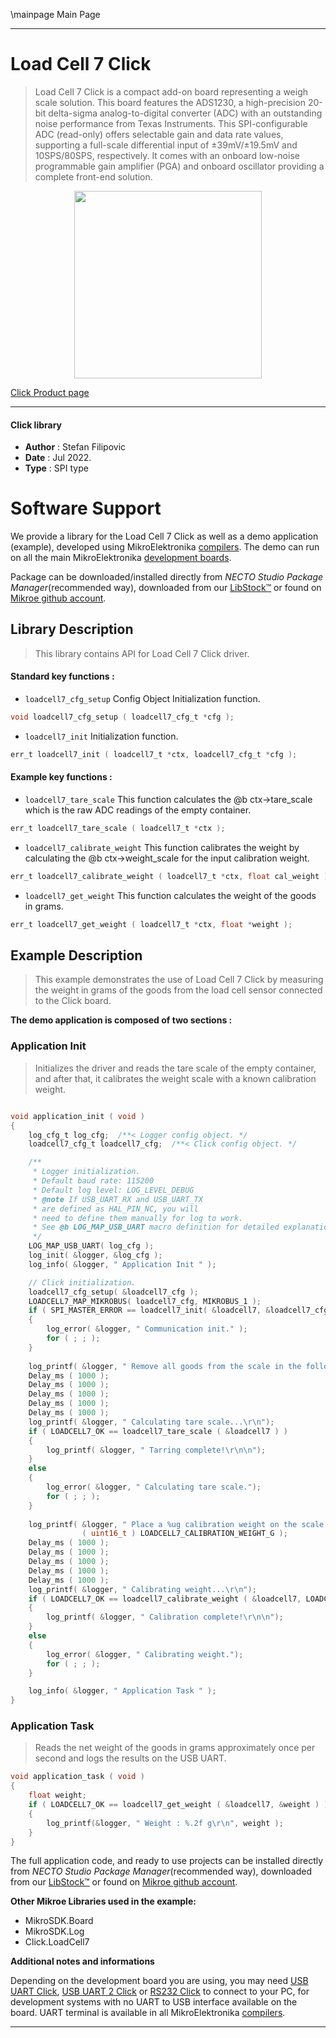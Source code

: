 \mainpage Main Page

---
# Load Cell 7 Click

> Load Cell 7 Click is a compact add-on board representing a weigh scale solution. This board features the ADS1230, a high-precision 20-bit delta-sigma analog-to-digital converter (ADC) with an outstanding noise performance from Texas Instruments. This SPI-configurable ADC (read-only) offers selectable gain and data rate values, supporting a full-scale differential input of ±39mV/±19.5mV and 10SPS/80SPS, respectively. It comes with an onboard low-noise programmable gain amplifier (PGA) and onboard oscillator providing a complete front-end solution.

<p align="center">
  <img src="https://download.mikroe.com/images/click_for_ide/loadcell7_click.png" height=300px>
</p>

[Click Product page](https://www.mikroe.com/load-cell-7-click)

---


#### Click library

- **Author**        : Stefan Filipovic
- **Date**          : Jul 2022.
- **Type**          : SPI type


# Software Support

We provide a library for the Load Cell 7 Click
as well as a demo application (example), developed using MikroElektronika
[compilers](https://www.mikroe.com/necto-studio).
The demo can run on all the main MikroElektronika [development boards](https://www.mikroe.com/development-boards).

Package can be downloaded/installed directly from *NECTO Studio Package Manager*(recommended way), downloaded from our [LibStock&trade;](https://libstock.mikroe.com) or found on [Mikroe github account](https://github.com/MikroElektronika/mikrosdk_click_v2/tree/master/clicks).

## Library Description

> This library contains API for Load Cell 7 Click driver.

#### Standard key functions :

- `loadcell7_cfg_setup` Config Object Initialization function.
```c
void loadcell7_cfg_setup ( loadcell7_cfg_t *cfg );
```

- `loadcell7_init` Initialization function.
```c
err_t loadcell7_init ( loadcell7_t *ctx, loadcell7_cfg_t *cfg );
```

#### Example key functions :

- `loadcell7_tare_scale` This function calculates the @b ctx->tare_scale which is the raw ADC readings of the empty container.
```c
err_t loadcell7_tare_scale ( loadcell7_t *ctx );
```

- `loadcell7_calibrate_weight` This function calibrates the weight by calculating the @b ctx->weight_scale for the input calibration weight.
```c
err_t loadcell7_calibrate_weight ( loadcell7_t *ctx, float cal_weight );
```

- `loadcell7_get_weight` This function calculates the weight of the goods in grams.
```c
err_t loadcell7_get_weight ( loadcell7_t *ctx, float *weight );
```

## Example Description

> This example demonstrates the use of Load Cell 7 Click by measuring the weight in grams of the goods from the load cell sensor connected to the Click board.

**The demo application is composed of two sections :**

### Application Init

> Initializes the driver and reads the tare scale of the empty container, and after that, it calibrates the weight scale with a known calibration weight.

```c

void application_init ( void )
{
    log_cfg_t log_cfg;  /**< Logger config object. */
    loadcell7_cfg_t loadcell7_cfg;  /**< Click config object. */

    /** 
     * Logger initialization.
     * Default baud rate: 115200
     * Default log level: LOG_LEVEL_DEBUG
     * @note If USB_UART_RX and USB_UART_TX 
     * are defined as HAL_PIN_NC, you will 
     * need to define them manually for log to work. 
     * See @b LOG_MAP_USB_UART macro definition for detailed explanation.
     */
    LOG_MAP_USB_UART( log_cfg );
    log_init( &logger, &log_cfg );
    log_info( &logger, " Application Init " );

    // Click initialization.
    loadcell7_cfg_setup( &loadcell7_cfg );
    LOADCELL7_MAP_MIKROBUS( loadcell7_cfg, MIKROBUS_1 );
    if ( SPI_MASTER_ERROR == loadcell7_init( &loadcell7, &loadcell7_cfg ) )
    {
        log_error( &logger, " Communication init." );
        for ( ; ; );
    }
    
    log_printf( &logger, " Remove all goods from the scale in the following 5 sec.\r\n");
    Delay_ms ( 1000 );
    Delay_ms ( 1000 );
    Delay_ms ( 1000 );
    Delay_ms ( 1000 );
    Delay_ms ( 1000 );
    log_printf( &logger, " Calculating tare scale...\r\n");
    if ( LOADCELL7_OK == loadcell7_tare_scale ( &loadcell7 ) ) 
    {
        log_printf( &logger, " Tarring complete!\r\n\n");
    }
    else 
    {
        log_error( &logger, " Calculating tare scale.");
        for ( ; ; );
    }
    
    log_printf( &logger, " Place a %ug calibration weight on the scale in the following 5 sec.\r\n", 
                ( uint16_t ) LOADCELL7_CALIBRATION_WEIGHT_G );
    Delay_ms ( 1000 );
    Delay_ms ( 1000 );
    Delay_ms ( 1000 );
    Delay_ms ( 1000 );
    Delay_ms ( 1000 );
    log_printf( &logger, " Calibrating weight...\r\n");
    if ( LOADCELL7_OK == loadcell7_calibrate_weight ( &loadcell7, LOADCELL7_CALIBRATION_WEIGHT_G ) ) 
    {
        log_printf( &logger, " Calibration complete!\r\n\n");
    }
    else 
    {
        log_error( &logger, " Calibrating weight.");
        for ( ; ; );
    }

    log_info( &logger, " Application Task " );
}

```

### Application Task

> Reads the net weight of the goods in grams approximately once per second and logs the results on the USB UART. 

```c
void application_task ( void )
{
    float weight;
    if ( LOADCELL7_OK == loadcell7_get_weight ( &loadcell7, &weight ) ) 
    {
        log_printf(&logger, " Weight : %.2f g\r\n", weight );
    }
}
```

The full application code, and ready to use projects can be installed directly from *NECTO Studio Package Manager*(recommended way), downloaded from our [LibStock&trade;](https://libstock.mikroe.com) or found on [Mikroe github account](https://github.com/MikroElektronika/mikrosdk_click_v2/tree/master/clicks).

**Other Mikroe Libraries used in the example:**

- MikroSDK.Board
- MikroSDK.Log
- Click.LoadCell7

**Additional notes and informations**

Depending on the development board you are using, you may need
[USB UART Click](https://www.mikroe.com/usb-uart-click),
[USB UART 2 Click](https://www.mikroe.com/usb-uart-2-click) or
[RS232 Click](https://www.mikroe.com/rs232-click) to connect to your PC, for
development systems with no UART to USB interface available on the board. UART
terminal is available in all MikroElektronika
[compilers](https://shop.mikroe.com/compilers).

---
